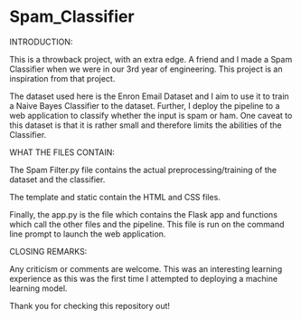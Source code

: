 # Spam_Classifier

INTRODUCTION:

This is a throwback project, with an extra edge. A friend and I made a Spam Classifier when we were in our 3rd year of engineering. This project is an inspiration from that project.

The dataset used here is the Enron Email Dataset and I aim to use it to train a Naive Bayes Classifier to the dataset. Further, I deploy the pipeline to a web application to classify whether the input is spam or ham.
One caveat to this dataset is that it is rather small and therefore limits the abilities of the Classifier.

WHAT THE FILES CONTAIN:

The Spam Filter.py file contains the actual preprocessing/training of the dataset and the classifier.

The template and static contain the HTML and CSS files.

Finally, the app.py is the file which contains the Flask app and functions which call the other files and the pipeline. This file is run on the command line prompt to launch the web application.

CLOSING REMARKS:

Any criticism or comments are welcome. This was an interesting learning experience as this was the first time I attempted to deploying a machine learning model.

Thank you for checking this repository out!
